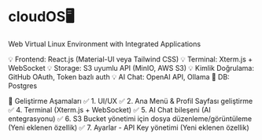 # cloudOS🖥️
Web Virtual Linux Environment with Integrated Applications

💡 Frontend: React.js (Material-UI veya Tailwind CSS)
💡 Terminal: Xterm.js + WebSocket
💡 Storage: S3 uyumlu API (MinIO, AWS S3)
💡 Kimlik Doğrulama: GitHub OAuth, Token bazlı auth
💡 AI Chat: OpenAI API, Ollama
🚀 DB: Postgres


📌 Geliştirme Aşamaları
✅ 1. UI/UX 
✅ 2. Ana Menü & Profil Sayfası geliştirme
✅ 4. Terminal (Xterm.js + WebSocket)
✅ 5. AI Chat bileşeni (AI entegrasyonu)
✅ 6. S3 Bucket yönetimi için dosya düzenleme/görüntüleme (Yeni eklenen özellik)
✅ 7. Ayarlar - API Key yönetimi (Yeni eklenen özellik)

